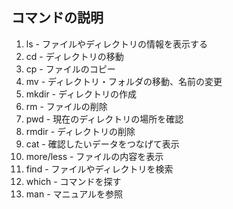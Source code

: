 ## コマンドの説明

1. ls - ファイルやディレクトリの情報を表示する
2. cd - ディレクトリの移動
3. cp - ファイルのコピー
4. mv - ディレクトリ・フォルダの移動、名前の変更
5. mkdir - ディレクトリの作成
6. rm - ファイルの削除
7. pwd - 現在のディレクトリの場所を確認
8. rmdir - ディレクトリの削除
9. cat - 確認したいデータをつなげて表示
10. more/less - ファイルの内容を表示
11. find - ファイルやディレクトリを検索
12. which - コマンドを探す
13. man - マニュアルを参照
